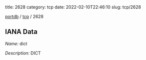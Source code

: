 title: 2628
category: tcp
date: 2022-02-10T22:46:10
slug: tcp/2628

[portdb](/) / [tcp](/category/tcp.html) / 2628


## IANA Data

_Name:_ dict

_Description:_ DICT

